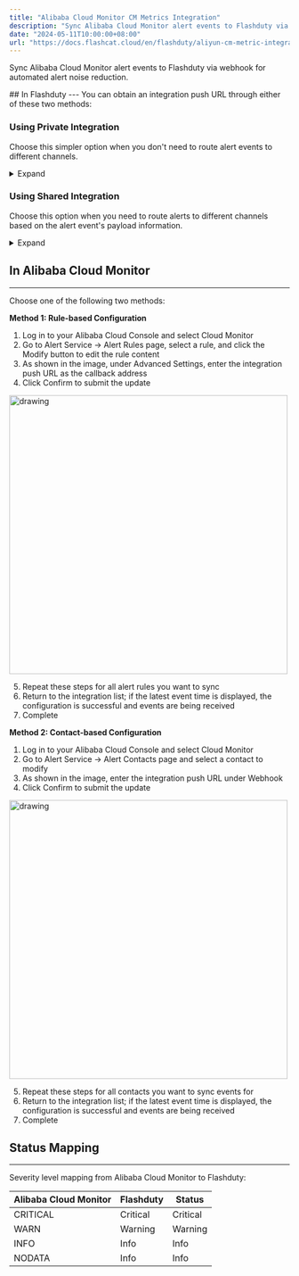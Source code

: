 ```yaml
---
title: "Alibaba Cloud Monitor CM Metrics Integration"
description: "Sync Alibaba Cloud Monitor alert events to Flashduty via webhook for automated alert noise reduction"
date: "2024-05-11T10:00:00+08:00"
url: "https://docs.flashcat.cloud/en/flashduty/aliyun-cm-metric-integration-guide"
---
```


Sync Alibaba Cloud Monitor alert events to Flashduty via webhook for automated alert noise reduction.

<div class="hide">
## In Flashduty
---
You can obtain an integration push URL through either of these two methods:

### Using Private Integration

Choose this simpler option when you don't need to route alert events to different channels.

<details>
  <summary>Expand</summary>
  
  1. Go to the Flashduty console, select **Channel**, and enter a specific channel's details page
  2. Select the **Integrations** tab, click **Add Integration** to enter the integration page
  3. Choose **Alibaba Cloud CM Metrics** integration and click **Save** to generate a card
  4. Click the generated card to view the **push URL**, copy it for later use, and you're done
  
</details>

### Using Shared Integration

Choose this option when you need to route alerts to different channels based on the alert event's payload information.

<details>
  <summary>Expand</summary>
  
  1. Go to the Flashduty console, select **Integration Center=>Alert Events** to enter the integration selection page
  2. Select **Alibaba Cloud CM Metrics** integration:
        - **Integration Name**: Define a name for this integration
  3. Click **Save** and copy the newly generated **push URL** for later use
  4. Click **Create Route** to configure routing rules for the integration. You can match different alerts to different channels based on conditions, or set a default channel as a fallback, and adjust as needed later
  5. Complete
    
</details>
</div>

## In Alibaba Cloud Monitor
---
Choose one of the following two methods:

**Method 1: Rule-based Configuration**

<div class="md-block">

1. Log in to your Alibaba Cloud Console and select Cloud Monitor
2. Go to Alert Service -> Alert Rules page, select a rule, and click the Modify button to edit the rule content
3. As shown in the image, under Advanced Settings, enter the integration push URL as the callback address
4. Click Confirm to submit the update

<img src="https://download.flashcat.cloud/flashduty/doc/en/aliyun/metric-1.png" alt="drawing" width="500"/>

5. Repeat these steps for all alert rules you want to sync
6. Return to the integration list; if the latest event time is displayed, the configuration is successful and events are being received
7. Complete

</div>

**Method 2: Contact-based Configuration**

<div class="md-block">

1. Log in to your Alibaba Cloud Console and select Cloud Monitor
2. Go to Alert Service -> Alert Contacts page and select a contact to modify
3. As shown in the image, enter the integration push URL under Webhook
4. Click Confirm to submit the update

<img src="https://download.flashcat.cloud/flashduty/doc/en/aliyun/metric-2.png" alt="drawing" width="500"/>

5. Repeat these steps for all contacts you want to sync events for
6. Return to the integration list; if the latest event time is displayed, the configuration is successful and events are being received
7. Complete

</div>

## Status Mapping
---
<div class="md-block">
  
Severity level mapping from Alibaba Cloud Monitor to Flashduty:

| Alibaba Cloud Monitor | Flashduty | Status |
| -------------------- | --------- | ------ |
| CRITICAL             | Critical  | Critical |
| WARN                 | Warning   | Warning |
| INFO                 | Info      | Info |
| NODATA               | Info      | Info |

</div>
